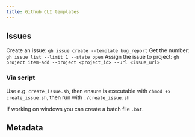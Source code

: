 ```yaml
---
title: Github CLI templates
---
```



## Issues

Create an issue: 
`gh issue create --template bug_report`
Get the number: 
```gh issue list --limit 1 --state open```
Assign the issue to project: 
```gh project item-add --project <project_id> --url <issue_url>```

### Via script

Use e.g. `create_issue.sh`, then ensure is executable with `chmod +x create_issue.sh`, then run with `./create_issue.sh`

If working on windows you can create a batch file `.bat`.

## Metadata
